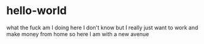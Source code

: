 # hello-world
what the fuck am I doing here I don't know but I really just want to work and make money from home so here I am with a new avenue
